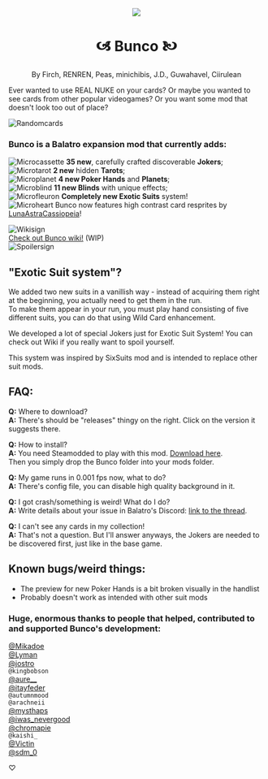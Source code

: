 <p align="center"><img src="https://github.com/Firch/Bunco/assets/47253246/0ddcce2f-1b86-4525-84ca-a400f68f4ae1"></p>

<h1 align="center">🙦 Bunco 🙤</h1>

<p align="center">By Firch, RENREN, Peas, minichibis, J.D., Guwahavel, Ciirulean<p />

Ever wanted to use REAL NUKE on your cards? Or maybe you wanted to see cards from other popular videogames? Or you want some mod that doesn't look too out of place?

![Randomcards](https://github.com/Firch/Bunco/assets/47253246/5b5220db-7327-4665-8d01-e52fe323816c)

### Bunco is a **Balatro** expansion mod that currently adds:
![Microcassette](https://github.com/Firch/Bunco/assets/47253246/c46656bc-c16a-4b77-9edd-ffa66f410a7b)
**35 new**, carefully crafted discoverable **Jokers**;\
![Microtarot](https://github.com/Firch/Bunco/assets/47253246/aa5f1a63-1158-486b-8c10-7e55a37c6ccf)
**2 new** hidden **Tarots**;\
![Microplanet](https://github.com/Firch/Bunco/assets/47253246/4f1e09b6-676d-4b37-9430-b78b2d0d88cc)
**4 new Poker Hands** and **Planets**;\
![Microblind](https://github.com/Firch/Bunco/assets/47253246/9dbdd389-13bd-43ca-8146-c34d24e6f7f3)
**11 new Blinds** with unique effects;\
![Microfleuron](https://github.com/Firch/Bunco/assets/47253246/7bb7d092-98af-4465-a8e6-8ad45604c63f)
**Completely new Exotic Suits** system!\
![Microheart](https://github.com/Firch/Bunco/assets/47253246/44c00e7e-6d81-48fd-b0f5-214cd7f1b5e2)
Bunco now features high contrast card resprites by [LunaAstraCassiopeia](https://github.com/LunaAstraCassiopeia)!

![Wikisign](https://github.com/Firch/Bunco/assets/47253246/68b99662-532b-4de9-bb99-eb6930cd21f3)\
[Check out Bunco wiki!](https://github.com/Firch/Bunco/wiki/Home) (WIP)\
![Spoilersign](https://github.com/Firch/Bunco/assets/47253246/587a531d-75d2-4973-8bef-133b346e052f)

## "Exotic Suit system"?

We added two new suits in a vanillish way - instead of acquiring them right at the beginning, you actually need to get them in the run.\
To make them appear in your run, you must play hand consisting of five different suits, you can do that using Wild Card enhancement.

We developed a lot of special Jokers just for Exotic Suit System! You can check out Wiki if you really want to spoil yourself.

This system was inspired by SixSuits mod and is intended to replace other suit mods.

## FAQ:
**Q:** Where to download?\
**A:** There's should be "releases" thingy on the right. Click on the version it suggests there.

**Q:** How to install?\
**A:** You need Steamodded to play with this mod. [Download here](https://github.com/Steamopollys/Steamodded/releases).\
Then you simply drop the Bunco folder into your mods folder.

**Q:** My game runs in 0.001 fps now, what to do?\
**A:** There's config file, you can disable high quality background in it. 

**Q:** I got crash/something is weird! What do I do?\
**A:** Write details about your issue in Balatro's Discord: [link to the thread](https://discord.com/channels/1116389027176787968/1220084296346501201/1220084296346501201).

**Q:** I can't see any cards in my collection!\
**A:** That's not a question. But I'll answer anyways, the Jokers are needed to be discovered first, just like in the base game.

## Known bugs/weird things:
- The preview for new Poker Hands is a bit broken visually in the handlist
- Probably doesn't work as intended with other suit mods

### Huge, enormous thanks to people that helped, contributed to and supported Bunco's development:
[@Mikadoe](https://github.com/MikaSchoenmakers)\
[@Lyman](https://github.com/spikeof2010)\
[@jostro](https://github.com/JopStro)\
`@kingbobson`\
[@aure__](https://github.com/Aurelius7309)\
[@itayfeder](https://github.com/itayfeder)\
`@autumnmood`\
`@arachneii`\
[@mysthaps](https://github.com/Mysthaps)\
[@iwas_nevergood](https://github.com/LunaAstraCassiopeia)\
[@chromapie](https://github.com/ChromaPIE)\
`@kaishi_`\
[@Victin](https://github.com/VictinZero)\
[@sdm_0](https://github.com/SDM0)

♡
